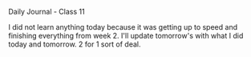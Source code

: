 Daily Journal - Class 11

I did not learn anything today because it was getting up to speed and finishing everything from week 2. I'll update tomorrow's with what I did today and tomorrow. 2 for 1 sort of deal.
